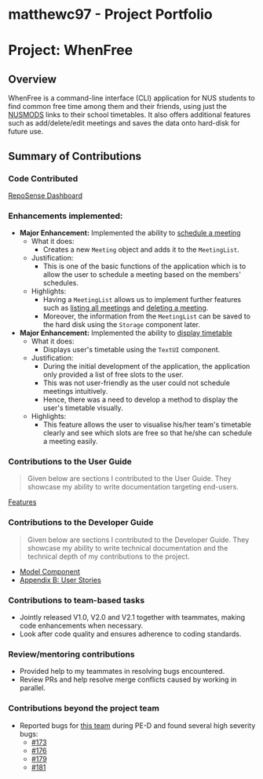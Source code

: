 <H1> matthewc97 - Project Portfolio </H1>
  
# Project: WhenFree

##  Overview

WhenFree is a command-line interface (CLI) application for NUS students to find common free time among them and their friends, using just the [NUSMODS](https://nusmods.com) links to their school timetables. It also offers additional features such as add/delete/edit meetings and saves the data onto hard-disk for future use.

## Summary of Contributions

### Code Contributed
[RepoSense Dashboard](https://nus-cs2113-ay1920s2.github.io/tp-dashboard/#=undefined&search=matthewc97)

### Enhancements implemented:
* **Major Enhancement:** Implemented the ability to [schedule a meeting](https://github.com/AY1920S2-CS2113T-T12-1/tp/blob/master/docs/UserGuide.md#schedule-a-new-meeting-schedule)
    + What it does:
        - Creates a new ```Meeting``` object and adds it to the ```MeetingList```.
    + Justification: 
        - This is one of the basic functions of the application which is to allow the user to schedule a meeting based on the members' schedules.
    + Highlights:
        - Having a ```MeetingList``` allows us to implement further features such as [listing all meetings](https://github.com/AY1920S2-CS2113T-T12-1/tp/blob/master/docs/UserGuide.md#list-all-meetings-meetings) and [deleting a meeting](https://github.com/AY1920S2-CS2113T-T12-1/tp/blob/master/docs/UserGuide.md#delete-an-item-delete).
        - Moreover, the information from the ```MeetingList``` can be saved to the hard disk using the ```Storage``` component later.
* **Major Enhancement:** Implemented the ability to [display timetable](https://github.com/AY1920S2-CS2113T-T12-1/tp/blob/master/docs/UserGuide.md#display-timetable-of-selected-contacts-timetable)
    + What it does:
        - Displays user's timetable using the ```TextUI``` component. 
    + Justification: 
        - During the initial development of the application, the application only provided a list of free slots to the user.
        - This was not user-friendly as the user could not schedule meetings intuitively. 
        - Hence, there was a need to develop a method to display the user's timetable visually.
    + Highlights:
        - This feature allows the user to visualise his/her team's timetable clearly and see which slots are free so that he/she can schedule a meeting easily. 

### Contributions to the User Guide
> Given below are sections I contributed to the User Guide. 
> They showcase my ability to write documentation targeting end-users.

[Features](https://github.com/AY1920S2-CS2113T-T12-1/tp/blob/master/docs/UserGuide.md#features)  

### Contributions to the Developer Guide
> Given below are sections I contributed to the Developer Guide. 
> They showcase my ability to write technical documentation and the technical depth of my contributions to the project.

* [Model Component](https://github.com/AY1920S2-CS2113T-T12-1/tp/blob/master/docs/DeveloperGuide.md#24-model-component)
* [Appendix B: User Stories](https://github.com/AY1920S2-CS2113T-T12-1/tp/blob/master/docs/DeveloperGuide.md#appendix-b-user-stories)  

### Contributions to team-based tasks
* Jointly released V1.0, V2.0 and V2.1 together with teammates, making code enhancements when necessary.
* Look after code quality and ensures adherence to coding standards.
    
### Review/mentoring contributions
* Provided help to my teammates in resolving bugs encountered.
* Review PRs and help resolve merge conflicts caused by working in parallel.

### Contributions beyond the project team
* Reported bugs for [this team](https://github.com/AY1920S2-CS2113-T15-1/tp) during PE-D and found several high severity bugs:
    * [#173](https://github.com/AY1920S2-CS2113-T15-1/tp/issues/173)
    * [#176](https://github.com/AY1920S2-CS2113-T15-1/tp/issues/176)
    * [#179](https://github.com/AY1920S2-CS2113-T15-1/tp/issues/179)
    * [#181](https://github.com/AY1920S2-CS2113-T15-1/tp/issues/181)
